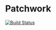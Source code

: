 # Patchwork

[![Build Status](https://travis-ci.org/invenia/Patchwork.jl.svg?branch=master)](https://travis-ci.org/invenia/Patchwork.jl)
